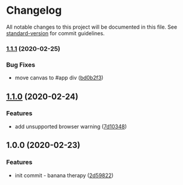 # Changelog

All notable changes to this project will be documented in this file. See [standard-version](https://github.com/conventional-changelog/standard-version) for commit guidelines.

### [1.1.1](https://github.com/icelam/banana-therapy/compare/v1.1.0...v1.1.1) (2020-02-25)


### Bug Fixes

* move canvas to #app div ([bd0b2f3](https://github.com/icelam/banana-therapy/commit/bd0b2f30eec90d498cfa11137ea982b60fdebd4e))

## [1.1.0](https://github.com/icelam/banana-therapy/compare/v1.0.0...v1.1.0) (2020-02-24)


### Features

* add unsupported browser warning ([7d10348](https://github.com/icelam/banana-therapy/commit/7d103485ba5258d95701bfdbe03ed4ba2ed27264))

## 1.0.0 (2020-02-23)


### Features

* init commit - banana therapy ([2d59822](https://github.com/icelam/banana-therapy/commit/2d59822ef8c1287c663a790807ab747025f7b4ae))
